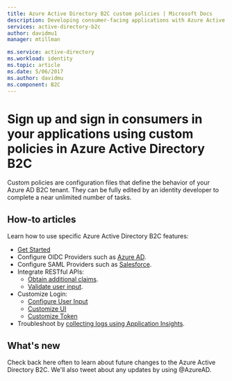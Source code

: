 ```yaml
---
title: Azure Active Directory B2C custom policies | Microsoft Docs
description: Developing consumer-facing applications with Azure Active Directory B2C using Custom Policies.
services: active-directory-b2c
author: davidmu1
manager: mtillman

ms.service: active-directory
ms.workload: identity
ms.topic: article
ms.date: 5/06/2017
ms.author: davidmu
ms.component: B2C
---
```


# Sign up and sign in consumers in your applications using custom policies in Azure Active Directory B2C

Custom policies are configuration files that define the behavior of your Azure AD B2C tenant. They can be fully edited by an identity developer to complete a near unlimited number of tasks.

## How-to articles
Learn how to use specific Azure Active Directory B2C features:

* [Get Started](active-directory-b2c-overview-custom.md)
* Configure OIDC Providers such as [Azure AD](active-directory-b2c-setup-aad-custom.md).
* Configure SAML Providers such as [Salesforce](active-directory-b2c-setup-sf-app-custom.md).
* Integrate RESTful APIs:
    * [Obtain additional claims](active-directory-b2c-rest-api-step-custom.md).
    * [Validate user input](active-directory-b2c-rest-api-validation-custom.md).
* Customize Login:
    * [Configure User Input](active-directory-b2c-configure-signup-self-asserted-custom.md)
    * [Customize UI](active-directory-b2c-ui-customization-custom.md)
    * [Customize Token](active-directory-b2c-reference-manage-sso-and-token-configuration.md)
* Troubleshoot by [collecting logs using Application Insights](active-directory-b2c-troubleshoot-custom.md).

## What's new
Check back here often to learn about future changes to the Azure Active Directory B2C. We'll also tweet about any updates by using @AzureAD.



